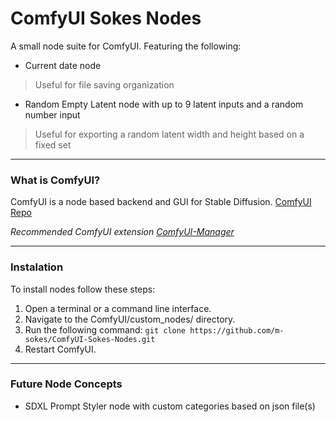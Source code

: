 ComfyUI Sokes Nodes
=======
A small node suite for ComfyUI. Featuring the following:

* Current date node
>Useful for file saving organization

* Random Empty Latent node with up to 9 latent inputs and a random number input
>Useful for exporting a random latent width and height based on a fixed set

---

### What is ComfyUI?

ComfyUI is a node based backend and GUI for Stable Diffusion.
[ComfyUI Repo](https://github.com/comfyanonymous/ComfyUI)

*Recommended ComfyUI extension [ComfyUI-Manager](https://github.com/ltdrdata/ComfyUI-Manager)*

---

### Instalation

To install nodes follow these steps:

1. Open a terminal or a command line interface.
2. Navigate to the ComfyUI/custom_nodes/ directory.
3. Run the following command: ```git clone https://github.com/m-sokes/ComfyUI-Sokes-Nodes.git```
4. Restart ComfyUI.

---

### Future Node Concepts
* SDXL Prompt Styler node with custom categories based on json file(s)
